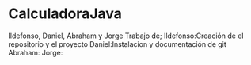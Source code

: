# CalculadoraJava
Ildefonso, Daniel, Abraham y Jorge
Trabajo de;
Ildefonso:Creación de el repositorio y el proyecto
Daniel:Instalacion y documentación de git
Abraham:
Jorge:
